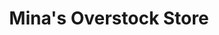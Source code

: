 ---
title: "Mina's Overstock Store"
url: /wilsonville/minas-overstock-store/
shop: variety store
---
